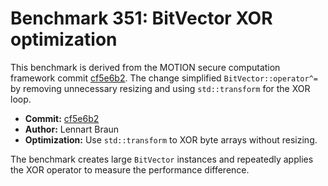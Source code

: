 # Benchmark 351: BitVector XOR optimization

This benchmark is derived from the MOTION secure computation framework commit [cf5e6b2](https://github.com/encryptogroup/MOTION/commit/cf5e6b22051f3992ffdc3547230aa6693ba8ee08). The change simplified `BitVector::operator^=` by removing unnecessary resizing and using `std::transform` for the XOR loop.

- **Commit:** [cf5e6b2](https://github.com/encryptogroup/MOTION/commit/cf5e6b22051f3992ffdc3547230aa6693ba8ee08)
- **Author:** Lennart Braun
- **Optimization:** Use `std::transform` to XOR byte arrays without resizing.

The benchmark creates large `BitVector` instances and repeatedly applies the XOR operator to measure the performance difference.
